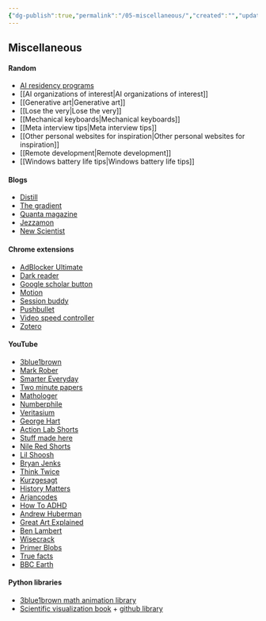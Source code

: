 ```yaml
---
{"dg-publish":true,"permalink":"/05-miscellaneous/","created":"","updated":""}
---
```



## Miscellaneous

#### Random

- [AI residency programs](https://github.com/dangkhoasdc/awesome-ai-residency)
- [[AI organizations of interest\|AI organizations of interest]]
- [[Generative art\|Generative art]]
- [[Lose the very\|Lose the very]]
- [[Mechanical keyboards\|Mechanical keyboards]]
- [[Meta interview tips\|Meta interview tips]]
- [[Other personal websites for inspiration\|Other personal websites for inspiration]]
- [[Remote development\|Remote development]]
- [[Windows battery life tips\|Windows battery life tips]]

#### Blogs

- [Distill](https://distill.pub)
- [The gradient](https://thegradient.pub/)
- [Quanta magazine](https://www.quantamagazine.org/)
- [Jezzamon](https://www.jezzamon.com/fourier/)
- [New Scientist](https://www.newscientist.com/)

#### Chrome extensions

- [AdBlocker Ultimate](https://chrome.google.com/webstore/detail/adblocker-ultimate/ohahllgiabjaoigichmmfljhkcfikeof?hl=en)
- [Dark reader](https://darkreader.org/)
- [Google scholar button](https://chrome.google.com/webstore/detail/google-scholar-button/ldipcbpaocekfooobnbcddclnhejkcpn?hl=en)
- [Motion](https://www.usemotion.com/)
- [Session buddy](https://chrome.google.com/webstore/detail/session-buddy/edacconmaakjimmfgnblocblbcdcpbko?hl=en)
- [Pushbullet](https://www.pushbullet.com/)
- [Video speed controller](https://chrome.google.com/webstore/detail/video-speed-controller/nffaoalbilbmmfgbnbgppjihopabppdk?hl=en)
- [Zotero](https://www.zotero.org/download/connectors)

#### YouTube

- [3blue1brown](https://www.youtube.com/@3blue1brown)
- [Mark Rober](https://www.youtube.com/@MarkRober)
- [Smarter Everyday](https://www.youtube.com/@smartereveryday)
- [Two minute papers](https://www.youtube.com/@TwoMinutePapers)
- [Mathologer](https://www.youtube.com/@Mathologer)
- [Numberphile](https://www.youtube.com/@numberphile)
- [Veritasium](https://www.youtube.com/@veritasium)
- [George Hart](https://www.youtube.com/@GeorgeHart-math/videos)
- [Action Lab Shorts](https://www.youtube.com/@ActionLabShorts)
- [Stuff made here](https://www.youtube.com/@StuffMadeHere)
- [Nile Red Shorts](https://www.youtube.com/@NileRedShorts)
- [Lil Shoosh](https://www.youtube.com/@Lil_Shoosh)
- [Bryan Jenks](https://www.youtube.com/@BryanJenksTech)
- [Think Twice](https://www.youtube.com/@ThinkTwiceLtu)
- [Kurzgesagt](https://www.youtube.com/@kurzgesagt)
- [History Matters](https://www.youtube.com/@HistoryMatters)
- [Arjancodes](https://www.youtube.com/@ArjanCodes)
- [How To ADHD](https://www.youtube.com/@HowtoADHD)
- [Andrew Huberman](https://www.youtube.com/@hubermanlab)
- [Great Art Explained](https://www.youtube.com/@GreatArtExplained)
- [Ben Lambert](https://www.youtube.com/@SpartacanUsuals)
- [Wisecrack](https://www.youtube.com/@WisecrackEDU)
- [Primer Blobs](https://www.youtube.com/@PrimerBlobs)
- [True facts](https://www.youtube.com/@zefrank)
- [BBC Earth](https://www.youtube.com/@bbcearth)


#### Python libraries

- [3blue1brown math animation library](https://github.com/3b1b/manim)
- [Scientific visualization book](https://hal.inria.fr/hal-03427242/document) + [github library](https://github.com/rougier/scientific-visualization-book)